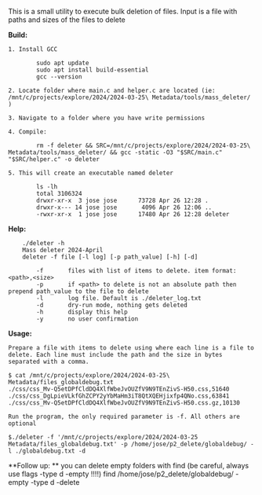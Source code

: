 
This is a small utility to execute bulk deletion of files. Input is a file with paths and sizes of the files to delete


**Build:**

	1. Install GCC
	
			sudo apt update
			sudo apt install build-essential
			gcc --version

	2. Locate folder where main.c and helper.c are located (ie: /mnt/c/projects/explore/2024/2024-03-25\ Metadata/tools/mass_deleter/ )

	3. Navigate to a folder where you have write permissions
	
	4. Compile:

			rm -f deleter && SRC=/mnt/c/projects/explore/2024/2024-03-25\ Metadata/tools/mass_deleter/ && gcc -static -O3 "$SRC/main.c" "$SRC/helper.c" -o deleter

	5. This will create an executable named deleter

			ls -lh
			total 3106324
			drwxr-xr-x  3 jose jose      73728 Apr 26 12:28 .
			drwxr-x--- 14 jose jose       4096 Apr 26 12:06 ..
			-rwxr-xr-x  1 jose jose      17480 Apr 26 12:28 deleter

**Help:**	

		./deleter -h
		Mass deleter 2024-April
		deleter -f file [-l log] [-p path_value] [-h] [-d]

			-f       files with list of items to delete. item format: <path>,<size>
			-p       if <path> to delete is not an absolute path then prepend path_value to the file to delete
			-l       log file. Default is ./deleter_log.txt
			-d       dry-run mode, nothing gets deleted
			-h       display this help
			-y       no user confirmation


**Usage:**
	
	Prepare a file with items to delete using where each line is a file to delete. Each line must include the path and the size in bytes separated with a comma.

	$ cat /mnt/c/projects/explore/2024/2024-03-25\ Metadata/files_globaldebug.txt 
	./css/css_Mv-Q5etDPfCldDQ4XlfWbeJvOUZfV9N9TEnZivS-H50.css,51640
	./css/css_DgLpieVLkfGhZCPY2yYbMaHm3iT8QtXQEHjixfp4QNo.css,63841
	./css/css_Mv-Q5etDPfCldDQ4XlfWbeJvOUZfV9N9TEnZivS-H50.css.gz,10130

	Run the program, the only required parameter is -f. All others are optional

	$./deleter -f '/mnt/c/projects/explore/2024/2024-03-25 Metadata/files_globaldebug.txt' -p /home/jose/p2_delete/globaldebug/ -l ./globaldebug.txt -d


**Follow up: **
		you can delete empty folders with find (be careful, always use flags -type d -empty !!!!)
		find /home/jose/p2_delete/globaldebug/ -empty -type d -delete
